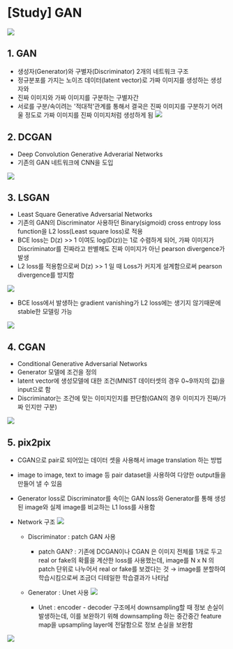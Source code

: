 # [Study] GAN

![](https://user-images.githubusercontent.com/37301677/94356821-94392200-00cd-11eb-8f57-5a2c2b18a2a1.png)

## 1. GAN
- 생성자(Generator)와 구별자(Discriminator) 2개의 네트워크 구조
- 정규분포를 가지는 노이즈 데이터(latent vector)로 가짜 이미지를 생성하는 생성자와
- 진짜 이미지와 가짜 이미지를 구분하는 구별자간
- 서로를 구분/속이려는 '적대적'관계를 통해서 결국은 진짜 이미지를 구분하기 어려울 정도로 가짜 이미지를 진짜 이미지처럼 생성하게 됨
![](https://user-images.githubusercontent.com/37301677/84800957-85a48e80-b039-11ea-903e-8db78dd9ddcf.png)


## 2. DCGAN
- Deep Convolution Generative Adverarial Networks
- 기존의 GAN 네트워크에 CNN을 도입

![](https://user-images.githubusercontent.com/37301677/84800962-876e5200-b039-11ea-9aaa-e59397c5fe4a.png)

## 3. LSGAN
- Least Square Generative Adversarial Networks
- 기존의 GAN의 Discriminator 사용하던 Binary(sigmoid) cross entropy loss function을 L2 loss(Least square loss)로 적용
- BCE loss는 D(z) >> 1 이여도 log(D(z))는 1로 수렴하게 되어, 가짜 이미지가 Discriminator를 진짜라고 판별해도 진짜 이미지가 아닌 pearson divergence가 발생
- L2 loss를 적용함으로써 D(z) >> 1 일 때 Loss가 커지게 설계함으로써 pearson divergence를 방지함


![](https://user-images.githubusercontent.com/37301677/84801100-b5539680-b039-11ea-9f42-ffdcf4090603.png)


- BCE loss에서 발생하는 gradient vanishing가 L2 loss에는 생기지 않기때문에 stable한 모델링 가능

![](https://user-images.githubusercontent.com/37301677/84801102-b5ec2d00-b039-11ea-9b4c-309dc37adff5.png)

## 4. CGAN
- Conditional Generative Adversarial Networks
- Generator 모델에 조건을 정의
- latent vector에 생성모델에 대한 조건(MNIST 데이터셋의 경우 0~9까지의 값)을 input으로 함
- Discriminator는 조건에 맞는 이미지인지를 판단함(GAN의 경우 이미지가 진짜/가짜 인지만 구분)

![](https://camo.githubusercontent.com/c28a6315c9c2f6bcad02c9e0e99f8ae6ff9403ef/68747470733a2f2f626c6f672e6b616b616f63646e2e6e65742f646e2f434d5950652f627471786a3047344e68342f727a57524653307a7735344c68314d79685a3437414b2f696d672e706e67)

## 5. pix2pix
- CGAN으로 pair로 되어있는 데이터 셋을 사용해서 image translation 하는 방법
- image to image, text to image 등 pair dataset을 사용하여 다양한 output들을 만들어 낼 수 있음
- Generator loss로 Discriminator를 속이는 GAN loss와 Generator를 통해 생성된 image와 실제 image를 비교하는 L1 loss를 사용함

- Network 구조
![](https://taeoh-kim.github.io/img/code2.PNG)
  - Discriminator : patch GAN 사용
    - patch GAN? : 기존에 DCGAN이나 CGAN 은 이미지 전체를 1개로 두고 real or fake의 확률을 계산한 loss를 사용했는데, image를 N x N 의 patch 단위로 나누어서 real or fake를 보겠다는 것 → image를 분할하여 학습시킴으로써 조금더 디테일한 학습결과가 나타남

  - Generator : Unet 사용
![](https://taeoh-kim.github.io/img/code1.PNG)
    - Unet : encoder - decoder 구조에서 downsampling할 때 정보 손실이 발생하는데, 이를 보완하기 위해 downsampling 하는 중간중간 feature map을 upsampling layer에 전달함으로 정보 손실을 보완함
    
 
![](https://taeoh-kim.github.io/img/img4-2.PNG)

